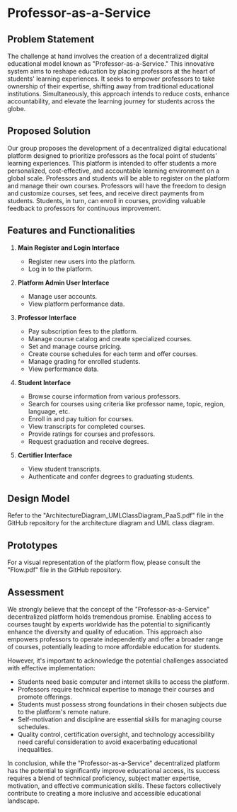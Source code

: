 # Professor-as-a-Service 

## Problem Statement

The challenge at hand involves the creation of a decentralized digital educational model known as "Professor-as-a-Service." This innovative system aims to reshape education by placing professors at the heart of students' learning experiences. It seeks to empower professors to take ownership of their expertise, shifting away from traditional educational institutions. Simultaneously, this approach intends to reduce costs, enhance accountability, and elevate the learning journey for students across the globe.

## Proposed Solution

Our group proposes the development of a decentralized digital educational platform designed to prioritize professors as the focal point of students' learning experiences. This platform is intended to offer students a more personalized, cost-effective, and accountable learning environment on a global scale. Professors and students will be able to register on the platform and manage their own courses. Professors will have the freedom to design and customize courses, set fees, and receive direct payments from students. Students, in turn, can enroll in courses, providing valuable feedback to professors for continuous improvement.

## Features and Functionalities

1. **Main Register and Login Interface**
   - Register new users into the platform.
   - Log in to the platform.

2. **Platform Admin User Interface**
   - Manage user accounts.
   - View platform performance data.

3. **Professor Interface**
   - Pay subscription fees to the platform.
   - Manage course catalog and create specialized courses.
   - Set and manage course pricing.
   - Create course schedules for each term and offer courses.
   - Manage grading for enrolled students.
   - View performance data.

4. **Student Interface**
   - Browse course information from various professors.
   - Search for courses using criteria like professor name, topic, region, language, etc.
   - Enroll in and pay tuition for courses.
   - View transcripts for completed courses.
   - Provide ratings for courses and professors.
   - Request graduation and receive degrees.

5. **Certifier Interface**
   - View student transcripts.
   - Authenticate and confer degrees to graduating students.

## Design Model

Refer to the "ArchitectureDiagram_UMLClassDiagram_PaaS.pdf" file in the GitHub repository for the architecture diagram and UML class diagram.

## Prototypes

For a visual representation of the platform flow, please consult the "Flow.pdf" file in the GitHub repository.

## Assessment

We strongly believe that the concept of the "Professor-as-a-Service" decentralized platform holds tremendous promise. Enabling access to courses taught by experts worldwide has the potential to significantly enhance the diversity and quality of education. This approach also empowers professors to operate independently and offer a broader range of courses, potentially leading to more affordable education for students.

However, it's important to acknowledge the potential challenges associated with effective implementation:

- Students need basic computer and internet skills to access the platform.
- Professors require technical expertise to manage their courses and promote offerings.
- Students must possess strong foundations in their chosen subjects due to the platform's remote nature.
- Self-motivation and discipline are essential skills for managing course schedules.
- Quality control, certification oversight, and technology accessibility need careful consideration to avoid exacerbating educational inequalities.

In conclusion, while the "Professor-as-a-Service" decentralized platform has the potential to significantly improve educational access, its success requires a blend of technical proficiency, subject matter expertise, motivation, and effective communication skills. These factors collectively contribute to creating a more inclusive and accessible educational landscape.

